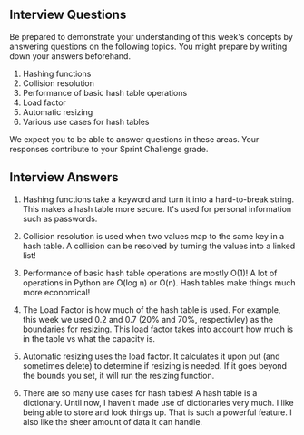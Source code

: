 ## Interview Questions

Be prepared to demonstrate your understanding of this week's concepts by answering questions on the following topics. You might prepare by writing down your answers beforehand.

1. Hashing functions
2. Collision resolution
3. Performance of basic hash table operations
4. Load factor
5. Automatic resizing
6. Various use cases for hash tables

We expect you to be able to answer questions in these areas. Your responses contribute to your Sprint Challenge grade.

## Interview Answers

1. Hashing functions take a keyword and turn it into a hard-to-break string. This makes a hash table more secure. It's used for personal information such as passwords.

2. Collision resolution is used when two values map to the same key in a hash table. A collision can be resolved by turning the values into a linked list!

3. Performance of basic hash table operations are mostly O(1)! A lot of operations in Python are O(log n) or O(n). Hash tables make things much more economical!

4. The Load Factor is how much of the hash table is used. For example, this week we used 0.2 and 0.7 (20% and 70%, respectivley) as the boundaries for resizing. This load factor takes into account how much is in the table vs what the capacity is.

5. Automatic resizing uses the load factor. It calculates it upon put (and sometimes delete) to determine if resizing is needed. If it goes beyond the bounds you set, it will run the resizing function.

6. There are so many use cases for hash tables! A hash table is a dictionary. Until now, I haven't made use of dictionaries very much. I like being able to store and look things up. That is such a powerful feature. I also like the sheer amount of data it can handle.
